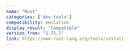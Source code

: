 ```yaml
---
name: "Rust"
categories: ['dev-tools']
compatibility: emulation
display_result: "Compatible"
version_from: "1.71.1"
link: https://www.rust-lang.org/tools/install
---
```


